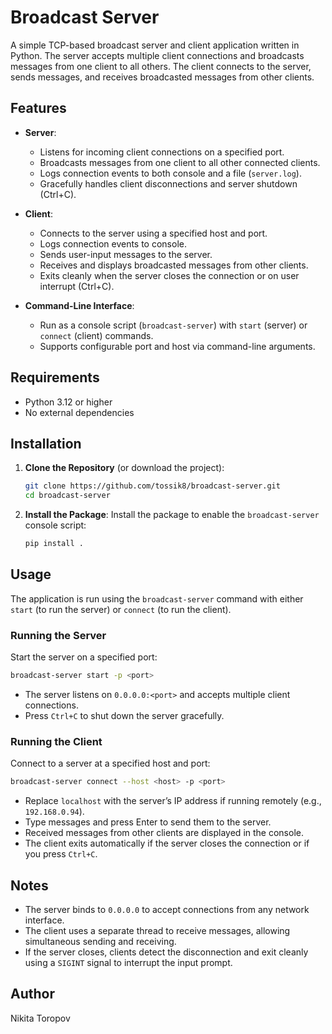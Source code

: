# Broadcast Server

A simple TCP-based broadcast server and client application written in Python. The server accepts multiple client connections and broadcasts messages from one client to all others. The client connects to the server, sends messages, and receives broadcasted messages from other clients.

## Features

- **Server**:
  - Listens for incoming client connections on a specified port.
  - Broadcasts messages from one client to all other connected clients.
  - Logs connection events to both console and a file (`server.log`).
  - Gracefully handles client disconnections and server shutdown (Ctrl+C).

- **Client**:
  - Connects to the server using a specified host and port.
  - Logs connection events to console.
  - Sends user-input messages to the server.
  - Receives and displays broadcasted messages from other clients.
  - Exits cleanly when the server closes the connection or on user interrupt (Ctrl+C).

- **Command-Line Interface**:
  - Run as a console script (`broadcast-server`) with `start` (server) or `connect` (client) commands.
  - Supports configurable port and host via command-line arguments.

## Requirements

- Python 3.12 or higher
- No external dependencies

## Installation

1. **Clone the Repository** (or download the project):
   ```bash
   git clone https://github.com/tossik8/broadcast-server.git
   cd broadcast-server
   ```

2. **Install the Package**:
   Install the package to enable the `broadcast-server` console script:
   ```bash
   pip install .
   ```

## Usage

The application is run using the `broadcast-server` command with either `start` (to run the server) or `connect` (to run the client).

### Running the Server

Start the server on a specified port:

```bash
broadcast-server start -p <port>
```

- The server listens on `0.0.0.0:<port>` and accepts multiple client connections.
- Press `Ctrl+C` to shut down the server gracefully.

### Running the Client

Connect to a server at a specified host and port:

```bash
broadcast-server connect --host <host> -p <port>
```

- Replace `localhost` with the server’s IP address if running remotely (e.g., `192.168.0.94`).
- Type messages and press Enter to send them to the server.
- Received messages from other clients are displayed in the console.
- The client exits automatically if the server closes the connection or if you press `Ctrl+C`.

## Notes

- The server binds to `0.0.0.0` to accept connections from any network interface.
- The client uses a separate thread to receive messages, allowing simultaneous sending and receiving.
- If the server closes, clients detect the disconnection and exit cleanly using a `SIGINT` signal to interrupt the input prompt.

## Author

Nikita Toropov
